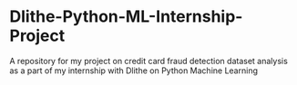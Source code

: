 # Dlithe-Python-ML-Internship-Project
A repository for my project on credit card fraud detection dataset analysis as a part of my internship with Dlithe on Python Machine Learning
